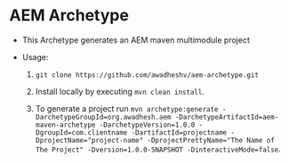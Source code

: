 # AEM Archetype

* This Archetype generates an AEM maven multimodule project

* Usage:

  1. `git clone https://github.com/awadheshv/aem-archetype.git`
  2. Install locally by executing `mvn clean install`.  

  3. To generate a project run `mvn archetype:generate -DarchetypeGroupId=org.awadhesh.aem -DarchetypeArtifactId=aem-maven-archetype -DarchetypeVersion=1.0.0 -DgroupId=com.clientname -DartifactId=projectname -DprojectName="project-name" -DprojectPrettyName="The Name of The Project" -Dversion=1.0.0-SNAPSHOT -DinteractiveMode=false`.
